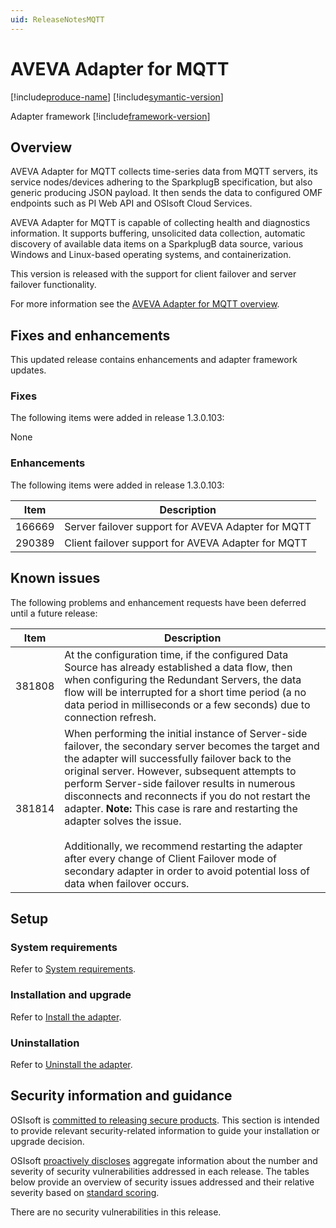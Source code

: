 ```yaml
---
uid: ReleaseNotesMQTT
---
```


# AVEVA Adapter for MQTT

[!include[produce-name](../main/shared-content/_includes/inline/product-name.md)] [!include[symantic-version](../main/shared-content/_includes/inline/symantic-version.md)]<br>

Adapter framework [!include[framework-version](../main/shared-content/_includes/inline/framework-version.md)] <br>

## Overview

AVEVA Adapter for MQTT collects time-series data from MQTT servers, its service nodes/devices adhering to the SparkplugB specification, but also generic producing JSON payload. It then sends the data to configured OMF endpoints such as PI Web API and OSIsoft Cloud Services.

AVEVA Adapter for MQTT is capable of collecting health and diagnostics information. It supports buffering, unsolicited data collection, automatic discovery of available data items on a SparkplugB data source, various Windows and Linux-based operating systems, and containerization.

This version is released with the support for client failover and server failover functionality.

For more information see the [AVEVA Adapter for MQTT overview](xref:index).

## Fixes and enhancements

This updated release contains enhancements and adapter framework updates.

### Fixes

The following items were added in release 1.3.0.103:

None

### Enhancements

The following items were added in release 1.3.0.103:

| Item              | Description               |
| ----------------- | ------------------------- |
| 166669 | Server failover support for AVEVA Adapter for MQTT |
| 290389 | Client failover support for AVEVA Adapter for MQTT |

## Known issues

The following problems and enhancement requests have been deferred until a future release: 

| Item              | Description               |
| ----------------- | ------------------------- |
| 381808 | At the configuration time, if the configured Data Source has already established a data flow, then when configuring the Redundant Servers, the data flow will be interrupted for a short time period (a no data period in milliseconds or a few seconds) due to connection refresh. |
| 381814 | When performing the initial instance of Server-side failover, the secondary server becomes the target and the adapter will successfully failover back to the original server. However, subsequent attempts to perform Server-side failover results in numerous disconnects and reconnects if you do not restart the adapter. **Note:** This case is rare and restarting the adapter solves the issue. <br> <br> Additionally, we recommend restarting the adapter after every change of Client Failover mode of secondary adapter in order to avoid potential loss of data when failover occurs. |

## Setup

### System requirements

Refer to [System requirements](xref:SystemRequirements).

### Installation and upgrade

Refer to [Install the adapter](xref:InstallTheAdapter).

### Uninstallation

Refer to [Uninstall the adapter](xref:UninstallTheAdapter).

## Security information and guidance

OSIsoft is [committed to releasing secure products](https://docs.osisoft.com/bundle/security-commitment-and-disclosure-standards/page/securitycommitmentanddisclosurestandards.html). This section is intended to provide relevant security-related information to guide your installation or upgrade decision.  

OSIsoft [proactively discloses](https://docs.osisoft.com/bundle/security-commitment-and-disclosure-standards/page/securitycommitmentanddisclosurestandards.html#vulnerability-communication) aggregate information about the number and severity of security vulnerabilities addressed in each release. The tables below provide an overview of security issues addressed and their relative severity based on [standard scoring](https://docs.osisoft.com/bundle/security-commitment-and-disclosure-standards/page/securitycommitmentanddisclosurestandards.html#vulnerability-scoring). 

There are no security vulnerabilities in this release. 

